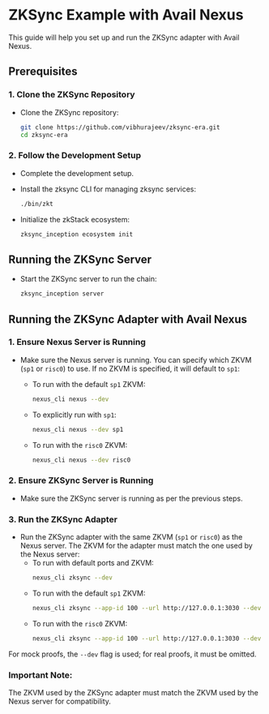 # ZKSync Example with Avail Nexus

This guide will help you set up and run the ZKSync adapter with Avail Nexus.

## Prerequisites

### 1. Clone the ZKSync Repository

- Clone the ZKSync repository:

  ```bash
  git clone https://github.com/vibhurajeev/zksync-era.git
  cd zksync-era
  ```

### 2. Follow the Development Setup
- Complete the development setup.
- Install the zksync CLI for managing zksync services:

  ```bash
  ./bin/zkt
  ```

- Initialize the zkStack ecosystem:

  ```bash
  zksync_inception ecosystem init
  ```

## Running the ZKSync Server

- Start the ZKSync server to run the chain:

  ```bash
  zksync_inception server
  ```

## Running the ZKSync Adapter with Avail Nexus

### 1. Ensure Nexus Server is Running

- Make sure the Nexus server is running. You can specify which ZKVM (`sp1` or `risc0`) to use. If no ZKVM is specified, it will default to `sp1`:

  - To run with the default `sp1` ZKVM:
    ```bash
    nexus_cli nexus --dev
    ```
  - To explicitly run with `sp1`:
    ```bash
    nexus_cli nexus --dev sp1
    ```
  - To run with the `risc0` ZKVM:
    ```bash
    nexus_cli nexus --dev risc0
    ```

### 2. Ensure ZKSync Server is Running

- Make sure the ZKSync server is running as per the previous steps.

### 3. Run the ZKSync Adapter

- Run the ZKSync adapter with the same ZKVM (`sp1` or `risc0`) as the Nexus server. The ZKVM for the adapter must match the one used by the Nexus server:
  - To run with default ports and ZKVM: 
    ```bash
    nexus_cli zksync --dev
    ```
  - To run with the default `sp1` ZKVM:
    ```bash
    nexus_cli zksync --app-id 100 --url http://127.0.0.1:3030 --dev sp1
    ```
  - To run with the `risc0` ZKVM:
    ```bash
    nexus_cli zksync --app-id 100 --url http://127.0.0.1:3030 --dev risc0
    ```
For mock proofs, the `--dev` flag is used; for real proofs, it must be omitted.

### Important Note:
The ZKVM used by the ZKSync adapter must match the ZKVM used by the Nexus server for compatibility.